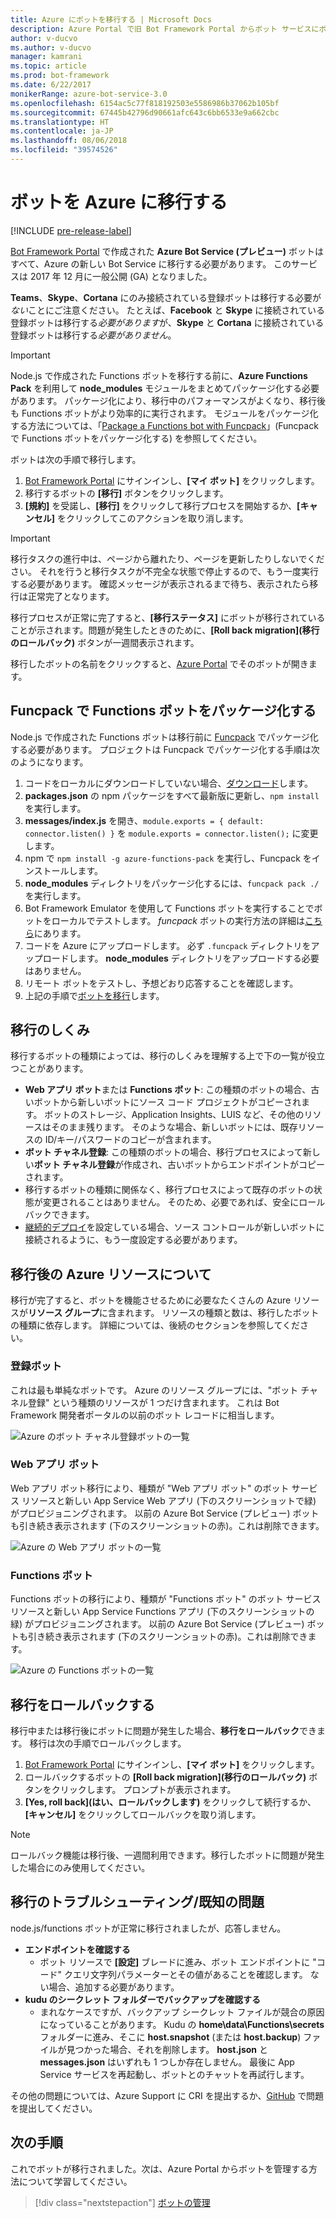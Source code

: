 ```yaml
---
title: Azure にボットを移行する | Microsoft Docs
description: Azure Portal で旧 Bot Framework Portal からボット サービスにボットを移行する方法について説明します。
author: v-ducvo
ms.author: v-ducvo
manager: kamrani
ms.topic: article
ms.prod: bot-framework
ms.date: 6/22/2017
monikerRange: azure-bot-service-3.0
ms.openlocfilehash: 6154ac5c77f818192503e5586986b37062b105bf
ms.sourcegitcommit: 67445b42796d90661afc643c6bb6533e9a662cbc
ms.translationtype: HT
ms.contentlocale: ja-JP
ms.lasthandoff: 08/06/2018
ms.locfileid: "39574526"
---
```

# <a name="migrate-your-bot-to-azure"></a>ボットを Azure に移行する

[!INCLUDE [pre-release-label](includes/pre-release-label-v3.md)]

[Bot Framework Portal](http://dev.botframework.com) で作成された **Azure Bot Service (プレビュー)** ボットはすべて、Azure の新しい Bot Service に移行する必要があります。 このサービスは 2017 年 12 月に一般公開 (GA) となりました。 

**Teams**、**Skype**、**Cortana** にのみ接続されている登録ボットは移行する必要が*ない*ことにご注意ください。 たとえば、**Facebook** と **Skype** に接続されている登録ボットは移行する*必要があります*が、**Skype** と **Cortana** に接続されている登録ボットは移行する*必要がありません*。

> [!IMPORTANT]
> Node.js で作成された Functions ボットを移行する前に、**Azure Functions Pack** を利用して **node_modules** モジュールをまとめてパッケージ化する必要があります。 パッケージ化により、移行中のパフォーマンスがよくなり、移行後も Functions ボットがより効率的に実行されます。 モジュールをパッケージ化する方法については、「[Package a Functions bot with Funcpack](#package-a-functions-bot-with-funcpack)」(Funcpack で Functions ボットをパッケージ化する) を参照してください。

ボットは次の手順で移行します。

1. [Bot Framework Portal](http://dev.botframework.com) にサインインし、**[マイ ボット]** をクリックします。
2. 移行するボットの **[移行]** ボタンをクリックします。
3. **[規約]** を受諾し、**[移行]** をクリックして移行プロセスを開始するか、**[キャンセル]** をクリックしてこのアクションを取り消します。

> [!IMPORTANT]
> 移行タスクの進行中は、ページから離れたり、ページを更新したりしないでください。 それを行うと移行タスクが不完全な状態で停止するので、もう一度実行する必要があります。 確認メッセージが表示されるまで待ち、表示されたら移行は正常完了となります。

移行プロセスが正常に完了すると、**[移行ステータス]** にボットが移行されていることが示されます。問題が発生したときのために、**[Roll back migration]\(移行のロールバック\)** ボタンが一週間表示されます。

移行したボットの名前をクリックすると、[Azure Portal](http://portal.azure.com) でそのボットが開きます。

## <a name="package-a-functions-bot-with-funcpack"></a>Funcpack で Functions ボットをパッケージ化する

Node.js で作成された Functions ボットは移行前に [Funcpack](https://github.com/Azure/azure-functions-pack) でパッケージ化する必要があります。 プロジェクトは Funcpack でパッケージ化する手順は次のようになります。

1.  コードをローカルにダウンロードしていない場合、[ダウンロード](bot-service-build-download-source-code.md#download-bot-source-code)します。
2.  **packages.json** の npm パッケージをすべて最新版に更新し、`npm install` を実行します。
3.  **messages/index.js** を開き、`module.exports = { default: connector.listen() }` を `module.exports = connector.listen();` に変更します。
4.  npm で `npm install -g azure-functions-pack` を実行し、Funcpack をインストールします。
5.  **node_modules** ディレクトリをパッケージ化するには、`funcpack pack ./` を実行します。
6.  Bot Framework Emulator を使用して Functions ボットを実行することでボットをローカルでテストします。 *funcpack* ボットの実行方法の詳細は[こちら](https://github.com/Azure/azure-functions-pack#how-to-run)にあります。 
7.  コードを Azure にアップロードします。 必ず `.funcpack` ディレクトリをアップロードします。 **node_modules** ディレクトリをアップロードする必要はありません。
8. リモート ボットをテストし、予想どおり応答することを確認します。
9. 上記の手順で[ボットを移行](#migrate-your-bot-to-azure)します。

## <a name="migration-under-the-hood"></a>移行のしくみ

移行するボットの種類によっては、移行のしくみを理解する上で下の一覧が役立つことがあります。

* **Web アプリ ボット**または **Functions ボット**: この種類のボットの場合、古いボットから新しいボットにソース コード プロジェクトがコピーされます。 ボットのストレージ、Application Insights、LUIS など、その他のリソースはそのまま残ります。 そのような場合、新しいボットには、既存リソースの ID/キー/パスワードのコピーが含まれます。 
* **ボット チャネル登録**: この種類のボットの場合、移行プロセスによって新しい**ボット チャネル登録**が作成され、古いボットからエンドポイントがコピーされます。 
* 移行するボットの種類に関係なく、移行プロセスによって既存のボットの状態が変更されることはありません。 そのため、必要であれば、安全にロールバックできます。
* [継続的デプロイ](bot-service-build-continuous-deployment.md)を設定している場合、ソース コントロールが新しいボットに接続されるように、もう一度設定する必要があります。

## <a name="understanding-azure-resources-after-migration"></a>移行後の Azure リソースについて
移行が完了すると、ボットを機能させるために必要なたくさんの Azure リソースが**リソース グループ**に含まれます。 リソースの種類と数は、移行したボットの種類に依存します。 詳細については、後続のセクションを参照してください。

### <a name="registration-bot"></a>登録ボット

これは最も単純なボットです。 Azure のリソース グループには、"ボット チャネル登録" という種類のリソースが 1 つだけ含まれます。 これは Bot Framework 開発者ポータルの以前のボット レコードに相当します。

![Azure のボット チャネル登録ボットの一覧](~/media/bot-service-migrate-bot/channel-registration-bot.png)

### <a name="web-app-bot"></a>Web アプリ ボット
Web アプリ ボット移行により、種類が "Web アプリ ボット" のボット サービス リソースと新しい App Service Web アプリ (下のスクリーンショットで緑) がプロビジョニングされます。 以前の Azure Bot Service (プレビュー) ボットも引き続き表示されます (下のスクリーンショットの赤)。これは削除できます。

![Azure の Web アプリ ボットの一覧](~/media/bot-service-migrate-bot/web-app-bot.png)

### <a name="functions-bot"></a>Functions ボット
Functions ボットの移行により、種類が "Functions ボット" のボット サービス リソースと新しい App Service Functions アプリ (下のスクリーンショットの緑) がプロビジョニングされます。 以前の Azure Bot Service (プレビュー) ボットも引き続き表示されます (下のスクリーンショットの赤)。これは削除できます。

![Azure の Functions ボットの一覧](~/media/bot-service-migrate-bot/functions-bot.png)


## <a name="roll-back-migration"></a>移行をロールバックする

移行中または移行後にボットに問題が発生した場合、**移行をロールバック**できます。 移行は次の手順でロールバックします。

1. [Bot Framework Portal](http://dev.botframework.com) にサインインし、**[マイ ボット]** をクリックします。
2. ロールバックするボットの **[Roll back migration]\(移行のロールバック\)** ボタンをクリックします。 プロンプトが表示されます。
3. **[Yes, roll back]\(はい、ロールバックします\)** をクリックして続行するか、**[キャンセル]** をクリックしてロールバックを取り消します。

> [!NOTE]
> ロールバック機能は移行後、一週間利用できます。移行したボットに問題が発生した場合にのみ使用してください。

## <a name="migration-troubleshootingknown-issues"></a>移行のトラブルシューティング/既知の問題
node.js/functions ボットが正常に移行されましたが、応答しません。

* **エンドポイントを確認する**
  * ボット リソースで **[設定]** ブレードに進み、ボット エンドポイントに "コード" クエリ文字列パラメーターとその値があることを確認します。 ない場合、追加する必要があります。
* **kudu のシークレット フォルダーでバックアップを確認する**
  * まれなケースですが、バックアップ シークレット ファイルが競合の原因になっていることがあります。 Kudu の **home\data\Functions\secrets** フォルダーに進み、そこに **host.snapshot** (または **host.backup**) ファイルが見つかった場合、それを削除します。 **host.json** と **messages.json** はいずれも 1 つしか存在しません。 最後に App Service サービスを再起動し、ボットとのチャットを再試行します。

その他の問題については、Azure Support に CRI を提出するか、[GitHub](https://github.com/MicrosoftDocs/bot-framework-docs/issues) で問題を提出してください。


## <a name="next-steps"></a>次の手順

これでボットが移行されました。次は、Azure Portal からボットを管理する方法について学習してください。

> [!div class="nextstepaction"]
> [ボットの管理](bot-service-manage-overview.md)
